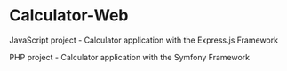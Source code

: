 # Calculator-Web

JavaScript project - Calculator application with the Express.js Framework

PHP project - Calculator application with the Symfony Framework